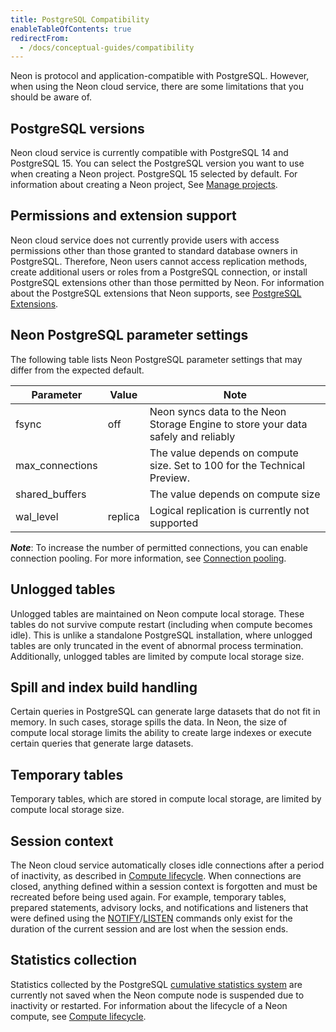 ```yaml
---
title: PostgreSQL Compatibility
enableTableOfContents: true
redirectFrom:
  - /docs/conceptual-guides/compatibility
---
```


Neon is protocol and application-compatible with PostgreSQL. However, when using the Neon cloud service, there are some limitations that you should be aware of.

## PostgreSQL versions

Neon cloud service is currently compatible with PostgreSQL 14 and PostgreSQL 15. You can select the PostgreSQL version you want to use when creating a Neon project. PostgreSQL 15 selected by default. For information about creating a Neon project, See [Manage projects](../../manage/projects).

## Permissions and extension support

Neon cloud service does not currently provide users with access permissions other than those granted to standard database owners in PostgreSQL. Therefore, Neon users cannot access replication methods, create additional users or roles from a PostgreSQL connection, or install PostgreSQL extensions other than those permitted by Neon. For information about the PostgreSQL extensions that Neon supports, see [PostgreSQL Extensions](../pg-extensions).

<a id="default-parameters/"></a>

## Neon PostgreSQL parameter settings

The following table lists Neon PostgreSQL parameter settings that may differ from the expected default.

| Parameter       | Value   | Note                                                                              |
| --------------- | ------- | --------------------------------------------------------------------------------- |
| fsync           | off     | Neon syncs data to the Neon Storage Engine to store your data safely and reliably |
| max_connections |         | The value depends on compute size. Set to 100 for the Technical Preview.          |
| shared_buffers  |         | The value depends on compute size                                                 |
| wal_level       | replica | Logical replication is currently not supported                                    |

**_Note_**: To increase the number of permitted connections, you can enable connection pooling. For more information, see [Connection pooling](/docs/get-started-with-neon/connection-pooling).

## Unlogged tables

Unlogged tables are maintained on Neon compute local storage. These tables do not survive compute restart (including when compute becomes idle). This is unlike a standalone PostgreSQL installation, where unlogged tables are only truncated in the event of abnormal process termination. Additionally, unlogged tables are limited by compute local storage size.

## Spill and index build handling

Certain queries in PostgreSQL can generate large datasets that do not fit in memory. In such cases, storage spills the data. In Neon, the size of compute local storage limits the ability to create large indexes or execute certain queries that generate large datasets.

## Temporary tables

Temporary tables, which are stored in compute local storage, are limited by compute local storage size.

## Session context

The Neon cloud service automatically closes idle connections after a period of inactivity, as described in [Compute lifecycle](/docs/conceptual-guides/compute-lifecycle/). When connections are closed, anything defined within a session context is forgotten and must be recreated before being used again. For example, temporary tables, prepared statements, advisory locks, and notifications and listeners that were defined using the [NOTIFY](https://www.postgresql.org/docs/14/sql-notify.html)/[LISTEN](https://www.postgresql.org/docs/14/sql-listen.html) commands only exist for the duration of the current session and are lost when the session ends.

## Statistics collection

Statistics collected by the PostgreSQL [cumulative statistics system](https://www.postgresql.org/docs/14/monitoring-stats.html) are currently not saved when the Neon compute node is suspended due to inactivity or restarted. For information about the lifecycle of a Neon compute, see [Compute lifecycle](/docs/conceptual-guides/compute-lifecycle/).
